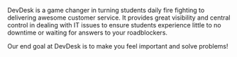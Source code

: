 DevDesk is a game changer in turning students daily fire fighting to delivering awesome customer service. It provides great visibility and central control in dealing with IT issues to ensure students experience little to no downtime or waiting for answers to your roadblockers.

Our end goal at DevDesk is to make you feel important and solve problems!